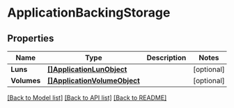 # ApplicationBackingStorage

## Properties

Name | Type | Description | Notes
------------ | ------------- | ------------- | -------------
**Luns** | [**[]ApplicationLunObject**](application_lun_object.md) |  | [optional] 
**Volumes** | [**[]ApplicationVolumeObject**](application_volume_object.md) |  | [optional] 

[[Back to Model list]](../README.md#documentation-for-models) [[Back to API list]](../README.md#documentation-for-api-endpoints) [[Back to README]](../README.md)


